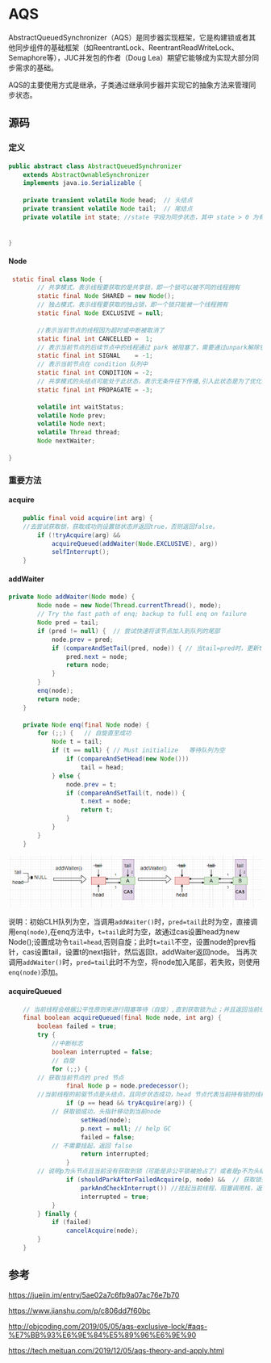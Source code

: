 # AQS
AbstractQueuedSynchronizer（AQS）是同步器实现框架，它是构建锁或者其他同步组件的基础框架（如ReentrantLock、ReentrantReadWriteLock、Semaphore等），JUC并发包的作者（Doug Lea）期望它能够成为实现大部分同步需求的基础。

AQS的主要使用方式是继承，子类通过继承同步器并实现它的抽象方法来管理同步状态。

## 源码

### 定义
```java
public abstract class AbstractQueuedSynchronizer
    extends AbstractOwnableSynchronizer
    implements java.io.Serializable {

    private transient volatile Node head;  // 头结点
    private transient volatile Node tail;  // 尾结点
    private volatile int state; //state 字段为同步状态，其中 state > 0 为有锁状态，每次加锁就在原有 state 基础上加 1，即代表当前持有锁的线程加了 state 次锁，反之解锁时每次减一，当 statte = 0 为无锁状态；


}
```

#### Node
```java
 static final class Node {
        // 共享模式，表示线程要获取的是共享锁，即一个锁可以被不同的线程拥有
        static final Node SHARED = new Node();  
        // 独占模式，表示线程要获取的独占锁，即一个锁只能被一个线程拥有
        static final Node EXCLUSIVE = null;  

        //表示当前节点的线程因为超时或中断被取消了
        static final int CANCELLED =  1;  
        // 表示当前节点的后续节点中的线程通过 park 被阻塞了，需要通过unpark解除它的阻塞
        static final int SIGNAL    = -1; 
        // 表示当前节点在 condition 队列中
        static final int CONDITION = -2;  
        // 共享模式的头结点可能处于此状态，表示无条件往下传播,引入此状态是为了优化锁竞争，使队列中线程有序地一个一个唤醒
        static final int PROPAGATE = -3;

        volatile int waitStatus;
        volatile Node prev;
        volatile Node next;
        volatile Thread thread;
        Node nextWaiter;

}
```


### 重要方法

#### acquire
```java
    public final void acquire(int arg) {
	//去尝试获取锁，获取成功则设置锁状态并返回true，否则返回false。
        if (!tryAcquire(arg) &&
            acquireQueued(addWaiter(Node.EXCLUSIVE), arg))
            selfInterrupt();
    }

```


#### addWaiter
```java
private Node addWaiter(Node mode) {
        Node node = new Node(Thread.currentThread(), mode);
        // Try the fast path of enq; backup to full enq on failure
        Node pred = tail;
        if (pred != null) {  // 尝试快速将该节点加入到队列的尾部
            node.prev = pred;
            if (compareAndSetTail(pred, node)) { // 当tail=pred时，更新tail为node
                pred.next = node;
                return node;
            }
        }
        enq(node);
        return node;
    }

    private Node enq(final Node node) {
        for (;;) {   // 自旋直至成功
            Node t = tail;
            if (t == null) { // Must initialize   等待队列为空
                if (compareAndSetHead(new Node()))
                    tail = head;
            } else {
                node.prev = t;
                if (compareAndSetTail(t, node)) {
                    t.next = node;
                    return t;
                }
            }
        }
    }
```


![title](https://raw.githubusercontent.com/pallcard/noteImg/master/noteImg/2020/04/02/1585839797495-1585839797498.png)


说明：初始CLH队列为空，当调用`addWaiter()`时，`pred=tail`此时为空，直接调用`enq(node)`,在enq方法中，`t=tail`此时为空，故通过cas设置head为new Node();设置成功令`tail=head`,否则自旋；此时`t=tail`不空，设置node的prev指针，cas设置tail，设置t的next指针，然后返回t，addWaiter返回node。
当再次调用`addWaiter()`时，`pred=tail`此时不为空，将node加入尾部，若失败，则使用`enq(node)`添加。


#### acquireQueued
```java
    // 当前线程会根据公平性原则来进行阻塞等待（自旋）,直到获取锁为止；并且返回当前线程在等待过程中有没有中断过。
    final boolean acquireQueued(final Node node, int arg) {
        boolean failed = true;
        try {
            //中断标志
            boolean interrupted = false; 
            // 自旋
            for (;;) { 
		// 获取当前节点的 pred 节点
                final Node p = node.predecessor();  
 		//当前线程的前驱节点是头结点，且同步状态成功，head 节点代表当前持有锁的线程，那么如果当前节点的 pred 节点是 head 节点，说明当前节点在真实数据队列的首部，就尝试获取锁（头结点是虚节点）
                if (p == head && tryAcquire(arg)) {
		    // 获取锁成功，头指针移动到当前node
                    setHead(node); 
                    p.next = null; // help GC
                    failed = false;
		    // 不需要挂起，返回 false
                    return interrupted; 
                } 
		// 说明p为头节点且当前没有获取到锁（可能是非公平锁被抢占了）或者是p不为头结点，这个时候就要判断当前node是否要被阻塞（被阻塞条件：前驱节点的waitStatus为-1），防止无限循环浪费资源。具体两个方法下面细细分析
                if (shouldParkAfterFailedAcquire(p, node) &&  // 获取锁失败，则进入挂起逻辑
                    parkAndCheckInterrupt()) //挂起当前线程，阻塞调用栈，返回当前线程的中断状态。
                    interrupted = true;
            }
        } finally {
            if (failed)
                cancelAcquire(node);
        }
    }

```

## 参考
https://juejin.im/entry/5ae02a7c6fb9a07ac76e7b70

https://www.jianshu.com/p/c806dd7f60bc

http://objcoding.com/2019/05/05/aqs-exclusive-lock/#aqs-%E7%BB%93%E6%9E%84%E5%89%96%E6%9E%90

https://tech.meituan.com/2019/12/05/aqs-theory-and-apply.html
